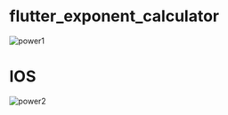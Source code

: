 # flutter_exponent_calculator


![power1](https://user-images.githubusercontent.com/51826786/89786580-dc53b380-db24-11ea-8da5-ea6fd90d6b2b.png)


# IOS 


![power2](https://user-images.githubusercontent.com/51826786/89786697-0a38f800-db25-11ea-8bd4-5b2f3c7cd0d9.png)

